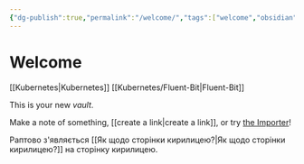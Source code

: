 ```yaml
---
{"dg-publish":true,"permalink":"/welcome/","tags":["welcome","obsidian","gardenEntry","gardenEntry","gardenEntry","gardenEntry","gardenEntry"]}
---
```


# Welcome
[[Kubernetes\|Kubernetes]]
[[Kubernetes/Fluent-Bit\|Fluent-Bit]]

This is your new *vault*.

Make a note of something, [[create a link\|create a link]], or try [the Importer](https://help.obsidian.md/Plugins/Importer)!

Раптово з'являється [[Як щодо сторінки кирилицею?\|Як щодо сторінки кирилицею?]] на сторінку кирилицею.